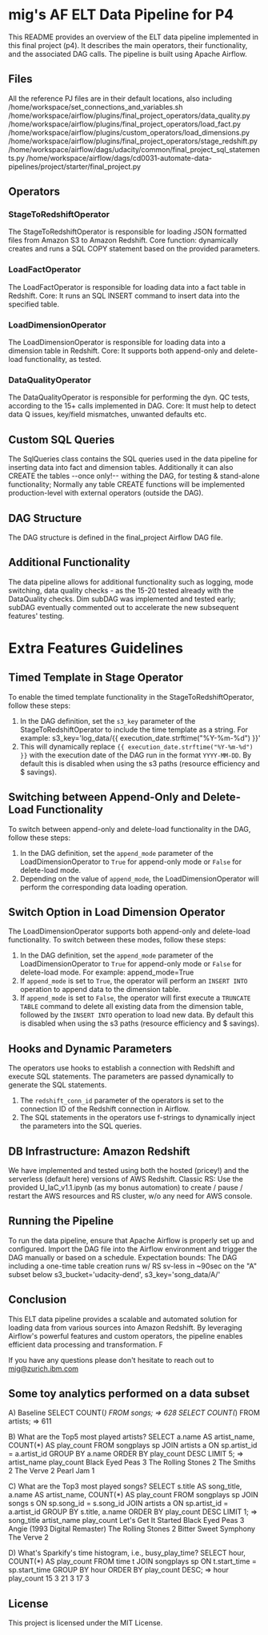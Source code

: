 # mig's AF ELT Data Pipeline for P4
This README provides an overview of the ELT data pipeline implemented in this final project (p4). 
It describes the main operators, their functionality, and the associated DAG calls. The pipeline is built using Apache Airflow.

## Files
All the reference PJ files are in their default locations, also including 
/home/workspace/set_connections_and_variables.sh
/home/workspace/airflow/plugins/final_project_operators/data_quality.py
/home/workspace/airflow/plugins/final_project_operators/load_fact.py
/home/workspace/airflow/plugins/custom_operators/load_dimensions.py
/home/workspace/airflow/plugins/final_project_operators/stage_redshift.py
/home/workspace/airflow/dags/udacity/common/final_project_sql_statements.py
/home/workspace/airflow/dags/cd0031-automate-data-pipelines/project/starter/final_project.py


## Operators

### StageToRedshiftOperator
The StageToRedshiftOperator is responsible for loading JSON formatted files from Amazon S3 to Amazon Redshift. 
Core function: dynamically creates and runs a SQL COPY statement based on the provided parameters.

### LoadFactOperator
The LoadFactOperator is responsible for loading data into a fact table in Redshift. 
Core: It runs an SQL INSERT command to insert data into the specified table.

### LoadDimensionOperator
The LoadDimensionOperator is responsible for loading data into a dimension table in Redshift. 
Core: It supports both append-only and delete-load functionality, as tested.

### DataQualityOperator
The DataQualityOperator is responsible for performing the dyn. QC tests, according to the 15+ calls implemented in DAG.
Core: It must help to detect data Q issues, key/field mismatches, unwanted defaults etc.

## Custom SQL Queries
The SqlQueries class contains the SQL queries used in the data pipeline for inserting data into fact and dimension tables.
Additionally it can also CREATE the tables --once only!-- withing the DAG, for testing & stand-alone functionality; 
Normally any table CREATE functions will be implemented production-level with external operators (outside the DAG).

## DAG Structure
The DAG structure is defined in the final_project Airflow DAG file.

## Additional Functionality
The data pipeline allows for additional functionality such as logging, mode switching, data quality checks - as the 15-20 tested already with the DataQuality checks.
Dim subDAG was implemented and tested early; subDAG eventually commented out to accelerate the new subsequent features' testing.

# Extra Features Guidelines

## Timed Template in Stage Operator
To enable the timed template functionality in the StageToRedshiftOperator, follow these steps:
1. In the DAG definition, set the `s3_key` parameter of the StageToRedshiftOperator to include the time template as a string. 
For example: s3_key='log_data/{{ execution_date.strftime("%Y-%m-%d") }}'
2. This will dynamically replace `{{ execution_date.strftime("%Y-%m-%d") }}` with the execution date of the DAG run in the format `YYYY-MM-DD`.
By default this is disabled when using the s3 paths (resource efficiency and $ savings).

## Switching between Append-Only and Delete-Load Functionality
To switch between append-only and delete-load functionality in the DAG, follow these steps:
1. In the DAG definition, set the `append_mode` parameter of the LoadDimensionOperator to `True` for append-only mode or `False` for delete-load mode.
2. Depending on the value of `append_mode`, the LoadDimensionOperator will perform the corresponding data loading operation.

## Switch Option in Load Dimension Operator
The LoadDimensionOperator supports both append-only and delete-load functionality. To switch between these modes, follow these steps:
1. In the DAG definition, set the `append_mode` parameter of the LoadDimensionOperator to `True` for append-only mode or `False` for delete-load mode. 
For example: append_mode=True
2. If `append_mode` is set to `True`, the operator will perform an `INSERT INTO` operation to append data to the dimension table.
3. If `append_mode` is set to `False`, the operator will first execute a `TRUNCATE TABLE` command to delete all existing data from the dimension table, followed by the `INSERT INTO` operation to load new data.
By default this is disabled when using the s3 paths (resource efficiency and $ savings).

## Hooks and Dynamic Parameters
The operators use hooks to establish a connection with Redshift and execute SQL statements. The parameters are passed dynamically to generate the SQL statements.
1. The `redshift_conn_id` parameter of the operators is set to the connection ID of the Redshift connection in Airflow.
2. The SQL statements in the operators use f-strings to dynamically inject the parameters into the SQL queries.

## DB Infrastructure: Amazon Redshift
We have implemented and tested using both the hosted (pricey!) and the serverless (default here) versions of AWS  Redshift.
Classic RS: Use the provided U_IaC_v1.1.ipynb (as my bonus automation) to create / pause / restart the AWS resources and RS cluster, w/o any need for AWS console.

## Running the Pipeline
To run the data pipeline, ensure that Apache Airflow is properly set up and configured. Import the DAG file into the Airflow environment and trigger the DAG manually or based on a schedule.
Expectation bounds: The DAG including a one-time table creation runs w/ RS sv-less in ~90sec on the "A" subset below
s3_bucket='udacity-dend',
s3_key='song_data/A/'

## Conclusion
This ELT data pipeline provides a scalable and automated solution for loading data from various sources into Amazon Redshift. 
By leveraging Airflow's powerful features and custom operators, the pipeline enables efficient data processing and transformation. F

If you have any questions please don't hesitate to reach out to mig@zurich.ibm.com

## Some toy analytics performed on a data subset

A) Baseline
SELECT COUNT(*) FROM songs; => 628
SELECT COUNT(*) FROM artists; => 611

B) What are the Top5 most played artists?
SELECT a.name AS artist_name, COUNT(*) AS play_count
FROM songplays sp
JOIN artists a ON sp.artist_id = a.artist_id
GROUP BY a.name
ORDER BY play_count DESC
LIMIT 5;
=>
artist_name  play_count
Black Eyed Peas	3
The Rolling Stones	2
The Smiths	2
The Verve	2
Pearl Jam	1


C) What are the Top3 most played songs?
SELECT s.title AS song_title, a.name AS artist_name, COUNT(*) AS play_count
FROM songplays sp
JOIN songs s ON sp.song_id = s.song_id
JOIN artists a ON sp.artist_id = a.artist_id
GROUP BY s.title, a.name
ORDER BY play_count DESC
LIMIT 1;
=>
song_title artist_name play_count
Let's Get It Started	        Black Eyed Peas	    3
Angie (1993 Digital Remaster)	The Rolling Stones	2
Bitter Sweet Symphony	        The Verve	        2


D) What's Sparkify's time histogram, i.e., busy_play_time?
SELECT hour, COUNT(*) AS play_count
FROM time t
JOIN songplays sp ON t.start_time = sp.start_time
GROUP BY hour
ORDER BY play_count DESC;
=>
hour 	play_count
15	3
21	3
17	3


## License
This project is licensed under the MIT License.
